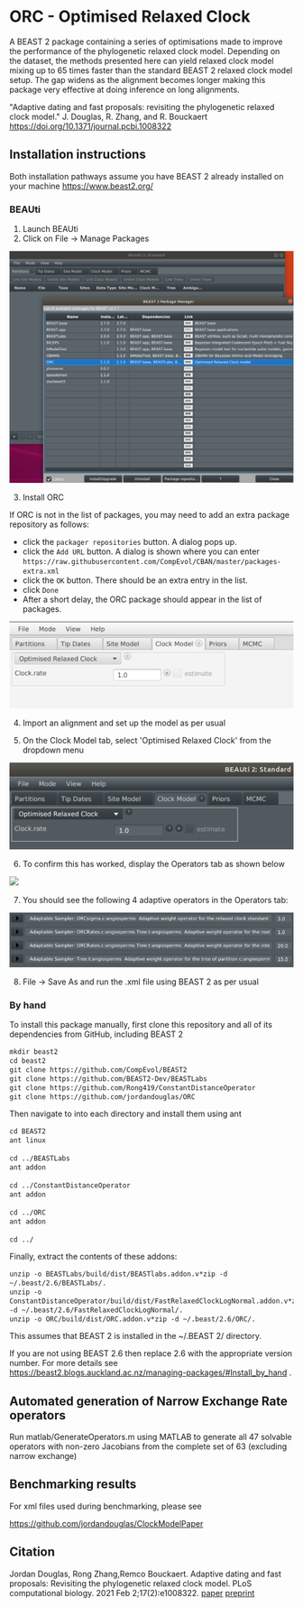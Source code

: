 # ORC - Optimised Relaxed Clock



A BEAST 2 package containing a series of optimisations made to improve the performance of the phylogenetic relaxed clock model. 
Depending on the dataset, the methods presented here can yield relaxed clock model mixing up to 65 times faster than the standard BEAST 2 relaxed clock model setup.
The gap widens as the alignment becomes longer making this package very effective at doing inference on long alignments.


"Adaptive dating and fast proposals: revisiting the phylogenetic relaxed clock model." J. Douglas, R. Zhang, and  R. Bouckaert
 https://doi.org/10.1371/journal.pcbi.1008322



## Installation instructions

Both installation pathways assume you have BEAST 2 already installed on your machine https://www.beast2.org/


### BEAUti


1. Launch BEAUti
2. Click on File -> Manage Packages

![](figs/fig1.png)


3. Install ORC

If ORC is not in the list of packages, you may need to add an extra package repository as follows:

* click the `packager repositories` button. A dialog pops up.
* click the `Add URL` button. A dialog is shown where you can enter `https://raw.githubusercontent.com/CompEvol/CBAN/master/packages-extra.xml`
* click the `OK` button. There should be an extra entry in the list.
* click `Done`
* After a short delay, the ORC package should appear in the list of packages.

![](figs/fig2.png)



4. Import an alignment and set up the model as per usual

5. On the Clock Model tab, select 'Optimised Relaxed Clock' from the dropdown menu

![](figs/fig3.png)



6. To confirm this has worked, display the Operators tab as shown below

![](figs/fig4.png)

7. You should see the following 4 adaptive operators in the Operators tab:

![](figs/fig5.png)

8. File -> Save As and run the .xml file using BEAST 2 as per usual



### By hand



To install this package manually, first clone this repository and all of its dependencies from GitHub, including BEAST 2

```
mkdir beast2
cd beast2
git clone https://github.com/CompEvol/BEAST2
git clone https://github.com/BEAST2-Dev/BEASTLabs
git clone https://github.com/Rong419/ConstantDistanceOperator
git clone https://github.com/jordandouglas/ORC
```

Then navigate to into each directory and install them using ant

```
cd BEAST2
ant linux

cd ../BEASTLabs
ant addon

cd ../ConstantDistanceOperator
ant addon

cd ../ORC
ant addon

cd ../
```

Finally, extract the contents of these addons:

```
unzip -o BEASTLabs/build/dist/BEASTlabs.addon.v*zip -d ~/.beast/2.6/BEASTLabs/.
unzip -o ConstantDistanceOperator/build/dist/FastRelaxedClockLogNormal.addon.v*zip -d ~/.beast/2.6/FastRelaxedClockLogNormal/.
unzip -o ORC/build/dist/ORC.addon.v*zip -d ~/.beast/2.6/ORC/.
```


This assumes that BEAST 2 is installed in the ~/.BEAST 2/ directory.

If you are not using BEAST 2.6 then replace 2.6 with the appropriate version number.
For more details see https://beast2.blogs.auckland.ac.nz/managing-packages/#Install_by_hand .


## Automated generation of Narrow Exchange Rate operators
Run matlab/GenerateOperators.m using MATLAB to generate all 47 solvable operators with non-zero Jacobians from the complete set of 63 (excluding narrow exchange)


## Benchmarking results

For xml files used during benchmarking, please see

https://github.com/jordandouglas/ClockModelPaper


## Citation

Jordan Douglas, Rong Zhang,Remco Bouckaert. 
Adaptive dating and fast proposals: Revisiting the phylogenetic relaxed clock model. PLoS computational biology. 2021 Feb 2;17(2):e1008322.
<a href="https://doi.org/10.1371/journal.pcbi.1008322">paper</a>
<a href="https://www.biorxiv.org/content/10.1101/2020.09.09.289124v1.abstract">preprint</a>
